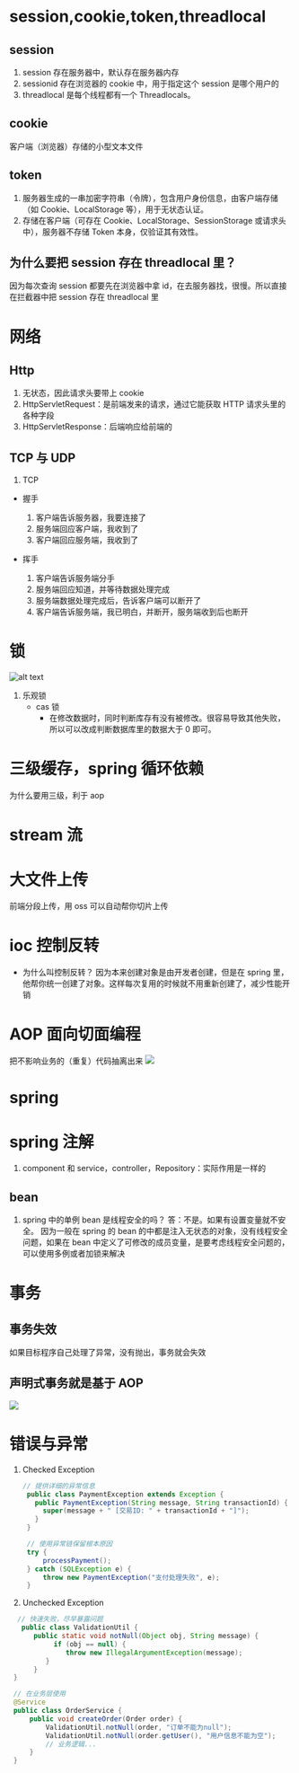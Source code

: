 # session,cookie,token,threadlocal

## session

1. session 存在服务器中，默认存在服务器内存
2. sessionid 存在浏览器的 cookie 中，用于指定这个 session 是哪个用户的
3. threadlocal 是每个线程都有一个 Threadlocals。

## cookie

客户端（浏览器）存储的小型文本文件

## token

1. 服务器生成的一串加密字符串（令牌），包含用户身份信息，由客户端存储（如 Cookie、LocalStorage 等），用于无状态认证。
2. 存储在客户端（可存在 Cookie、LocalStorage、SessionStorage 或请求头中），服务器不存储 Token 本身，仅验证其有效性。

## 为什么要把 session 存在 threadlocal 里？

因为每次查询 session 都要先在浏览器中拿 id，在去服务器找，很慢。所以直接在拦截器中把 session 存在 threadlocal 里

# 网络

## Http

1. 无状态，因此请求头要带上 cookie
1. HttpServletRequest：是前端发来的请求，通过它能获取 HTTP 请求头里的各种字段
1. HttpServletResponse：后端响应给前端的

## TCP 与 UDP

1. TCP

- 握手
  1. 客户端告诉服务器，我要连接了
  2. 服务端回应客户端，我收到了
  3. 客户端回应服务端，我收到了
- 挥手

  1. 客户端告诉服务端分手
  2. 服务端回应知道，并等待数据处理完成
  3. 服务端数据处理完成后，告诉客户端可以断开了
  4. 客户端告诉服务端，我已明白，并断开，服务端收到后也断开

# 锁

![alt text](image-4.png)

1. 乐观锁
   - cas 锁
     - 在修改数据时，同时判断库存有没有被修改。很容易导致其他失败，所以可以改成判断数据库里的数据大于 0 即可。

# 三级缓存，spring 循环依赖

为什么要用三级，利于 aop

# stream 流

# 大文件上传

前端分段上传，用 oss 可以自动帮你切片上传

# ioc 控制反转

- 为什么叫控制反转？
  因为本来创建对象是由开发者创建，但是在 spring 里，他帮你统一创建了对象。这样每次复用的时候就不用重新创建了，减少性能开销

# AOP 面向切面编程

把不影响业务的（重复）代码抽离出来
![](img/2025-10-10-20-00-41.png)

# spring

# spring 注解

1. component 和 service，controller，Repository：实际作用是一样的

## bean

1. spring 中的单例 bean 是线程安全的吗？
   答：不是。如果有设置变量就不安全。
   因为一般在 spring 的 bean 的中都是注入无状态的对象，没有线程安全问题，如果在 bean 中定义了可修改的成员变量，是要考虑线程安全问题的，可以使用多例或者加锁来解决

# 事务

## 事务失效

如果目标程序自己处理了异常，没有抛出，事务就会失效

## 声明式事务就是基于 AOP

![](img/2025-10-14-19-03-24.png)

# 错误与异常

1. Checked Exception

   ```java
   // 提供详细的异常信息
    public class PaymentException extends Exception {
      public PaymentException(String message, String transactionId) {
        super(message + " [交易ID: " + transactionId + "]");
      }
    }

    // 使用异常链保留根本原因
    try {
        processPayment();
    } catch (SQLException e) {
        throw new PaymentException("支付处理失败", e);
    }
   ```

2. Unchecked Exception

```Java
  // 快速失败，尽早暴露问题
   public class ValidationUtil {
      public static void notNull(Object obj, String message) {
           if (obj == null) {
              throw new IllegalArgumentException(message);
         }
      }
 }

 // 在业务层使用
 @Service
 public class OrderService {
     public void createOrder(Order order) {
         ValidationUtil.notNull(order, "订单不能为null");
         ValidationUtil.notNull(order.getUser(), "用户信息不能为空");
         // 业务逻辑...
     }
 }
```
